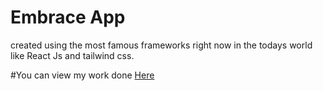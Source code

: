 # Embrace App 
created using the most famous frameworks right now in the todays world like React Js and tailwind css.

#You can view my work done <a href="embrace-five.vercel.app"> Here </a>
